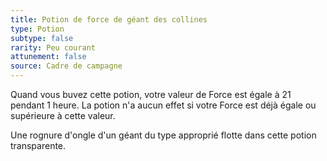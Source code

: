 ```yaml
---
title: Potion de force de géant des collines
type: Potion
subtype: false
rarity: Peu courant
attunement: false
source: Cadre de campagne
---
```

Quand vous buvez cette potion, votre valeur de Force est égale à 21 pendant 1 heure. La potion n'a aucun effet si votre Force est déjà égale ou supérieure à cette valeur.

Une rognure d'ongle d'un géant du type approprié flotte dans cette potion transparente.
